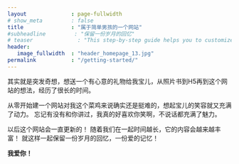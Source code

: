 ```yaml
---
layout              : page-fullwidth
# show_meta         : false
title               : "属于简单男孩的一个网站"
#subheadline         : "保留一份岁月的回忆"
# teaser              : "This step-by-step guide helps you to customize Feeling Responsive to your needs."
header:
   image_fullwidth  : "header_homepage_13.jpg"
permalink           : "/getting-started/"
---
```

其实就是突发奇想，想送一个有心意的礼物给我宝儿，从照片书到H5再到这个网站的想法，经历了很长的时间。  

从零开始建一个网站对我这个菜鸡来说确实还是挺难的，想起宝儿的笑容就又充满了动力。
忘记有没有和你讲过，我真的好喜欢你笑啊，不说话都充满了魅力。    


以后这个网站会一直更新的！
随着我们在一起时间越长，它的内容会越来越丰富！
就这样一起保留一份岁月的回忆，一份爱的记忆！
<br/>

**我爱你！**

